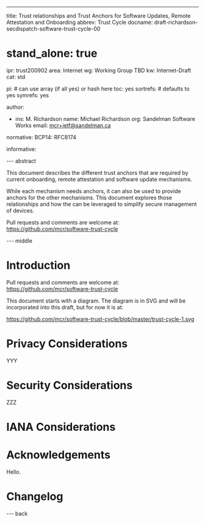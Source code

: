 ---
title: Trust relationships and Trust Anchors for Software Updates, Remote Attestation and Onboarding
abbrev: Trust Cycle
docname: draft-richardson-secdispatch-software-trust-cycle-00

# stand_alone: true

ipr: trust200902
area: Internet
wg: Working Group TBD
kw: Internet-Draft
cat: std

pi:    # can use array (if all yes) or hash here
  toc: yes
  sortrefs:   # defaults to yes
  symrefs: yes

author:

- ins: M. Richardson
  name: Michael Richardson
  org: Sandelman Software Works
  email: mcr+ietf@sandelman.ca

normative:
  BCP14: RFC8174

informative:

--- abstract

This document describes the different trust anchors that are
required by current onboarding, remote attestation and software update
mechanisms.

While each mechanism needs anchors, it can also be used to provide
anchors for the other mechanisms.
This document explores those relationships and how the can be leveraged to
simplify secure management of devices.

Pull requests and comments are welcome at: https://github.com/mcr/software-trust-cycle

--- middle

# Introduction

Pull requests and comments are welcome at: https://github.com/mcr/software-trust-cycle

This document starts with a diagram.
The diagram is in SVG and will be incorporated into this draft, but for now
it is at:

https://github.com/mcr/software-trust-cycle/blob/master/trust-cycle-1.svg


# Privacy Considerations

YYY

# Security Considerations

ZZZ

# IANA Considerations

# Acknowledgements

Hello.

# Changelog


--- back

